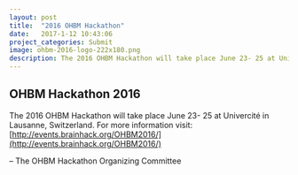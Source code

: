 ```yaml
---
layout: post
title:  "2016 OHBM Hackathon"
date:   2017-1-12 10:43:06
project_categories: Submit
image: ohbm-2016-logo-222x180.png
description: The 2016 OHBM Hackathon will take place June 23- 25 at Univercité in Lausanne, Switzerland.
---
```

## OHBM Hackathon 2016  
The 2016 OHBM Hackathon will take place June 23- 25 at Univercité in Lausanne, Switzerland. For more information visit: [http://events.brainhack.org/OHBM2016/](http://events.brainhack.org/OHBM2016/)  

– The OHBM Hackathon Organizing Committee
